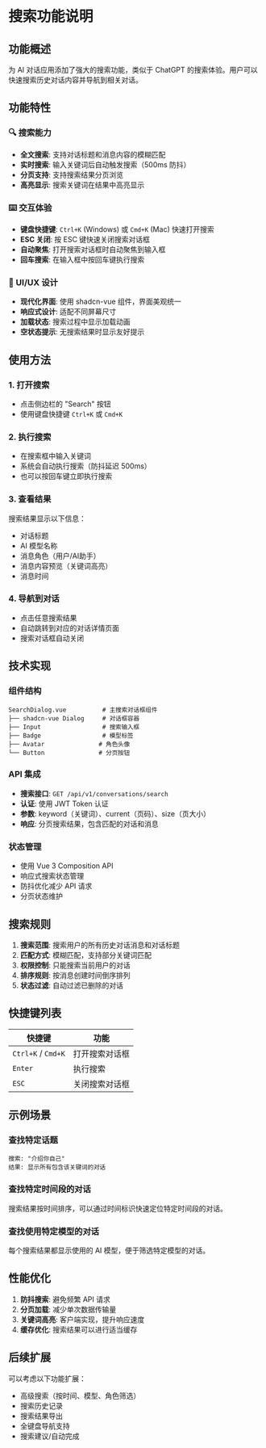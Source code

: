 # 搜索功能说明

## 功能概述

为 AI 对话应用添加了强大的搜索功能，类似于 ChatGPT 的搜索体验。用户可以快速搜索历史对话内容并导航到相关对话。

## 功能特性

### 🔍 搜索能力
- **全文搜索**: 支持对话标题和消息内容的模糊匹配
- **实时搜索**: 输入关键词后自动触发搜索（500ms 防抖）
- **分页支持**: 支持搜索结果分页浏览
- **高亮显示**: 搜索关键词在结果中高亮显示

### ⌨️ 交互体验
- **键盘快捷键**: `Ctrl+K` (Windows) 或 `Cmd+K` (Mac) 快速打开搜索
- **ESC 关闭**: 按 ESC 键快速关闭搜索对话框
- **自动聚焦**: 打开搜索对话框时自动聚焦到输入框
- **回车搜索**: 在输入框中按回车键执行搜索

### 📱 UI/UX 设计
- **现代化界面**: 使用 shadcn-vue 组件，界面美观统一
- **响应式设计**: 适配不同屏幕尺寸
- **加载状态**: 搜索过程中显示加载动画
- **空状态提示**: 无搜索结果时显示友好提示

## 使用方法

### 1. 打开搜索
- 点击侧边栏的 "Search" 按钮
- 使用键盘快捷键 `Ctrl+K` 或 `Cmd+K`

### 2. 执行搜索
- 在搜索框中输入关键词
- 系统会自动执行搜索（防抖延迟 500ms）
- 也可以按回车键立即执行搜索

### 3. 查看结果
搜索结果显示以下信息：
- 对话标题
- AI 模型名称
- 消息角色（用户/AI助手）
- 消息内容预览（关键词高亮）
- 消息时间

### 4. 导航到对话
- 点击任意搜索结果
- 自动跳转到对应的对话详情页面
- 搜索对话框自动关闭

## 技术实现

### 组件结构
```
SearchDialog.vue          # 主搜索对话框组件
├── shadcn-vue Dialog     # 对话框容器
├── Input                 # 搜索输入框
├── Badge                 # 模型标签
├── Avatar               # 角色头像
└── Button               # 分页按钮
```

### API 集成
- **搜索接口**: `GET /api/v1/conversations/search`
- **认证**: 使用 JWT Token 认证
- **参数**: keyword（关键词）、current（页码）、size（页大小）
- **响应**: 分页搜索结果，包含匹配的对话和消息

### 状态管理
- 使用 Vue 3 Composition API
- 响应式搜索状态管理
- 防抖优化减少 API 请求
- 分页状态维护

## 搜索规则

1. **搜索范围**: 搜索用户的所有历史对话消息和对话标题
2. **匹配方式**: 模糊匹配，支持部分关键词匹配
3. **权限控制**: 只能搜索当前用户的对话
4. **排序规则**: 按消息创建时间倒序排列
5. **状态过滤**: 自动过滤已删除的对话

## 快捷键列表

| 快捷键 | 功能 |
|--------|------|
| `Ctrl+K` / `Cmd+K` | 打开搜索对话框 |
| `Enter` | 执行搜索 |
| `ESC` | 关闭搜索对话框 |

## 示例场景

### 查找特定话题
```
搜索: "介绍你自己"
结果: 显示所有包含该关键词的对话
```

### 查找特定时间段的对话
搜索结果按时间排序，可以通过时间标识快速定位特定时间段的对话。

### 查找使用特定模型的对话
每个搜索结果都显示使用的 AI 模型，便于筛选特定模型的对话。

## 性能优化

1. **防抖搜索**: 避免频繁 API 请求
2. **分页加载**: 减少单次数据传输量
3. **关键词高亮**: 客户端实现，提升响应速度
4. **缓存优化**: 搜索结果可以进行适当缓存

## 后续扩展

可以考虑以下功能扩展：
- 高级搜索（按时间、模型、角色筛选）
- 搜索历史记录
- 搜索结果导出
- 全键盘导航支持
- 搜索建议/自动完成
